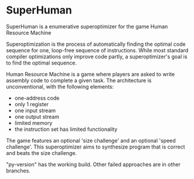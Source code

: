 # SuperHuman
SuperHuman is a enumerative superoptimizer for the game Human Resource Machine

Superoptimization is the process of automatically finding the optimal code sequence for one, loop-free sequence of instructions. While most standard compiler optimizations only improve code partly, a superoptimizer's goal is to find the optimal sequence.

Human Resource Machine is a game where players are asked to write assembly code to complete a given task. The architecture is unconventional, with the following elements:

- one-address code
- only 1 register
- one input stream 
- one output stream
- limited memory
- the instruction set has limited functionality

The game features an optional 'size challenge' and an optional 'speed challenge'. This superoptimizer aims to synthesize program that is correct and beats the size challenge.

"py-version" has the working build. Other failed approaches are in other branches.
